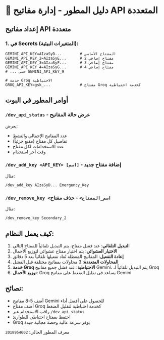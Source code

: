 
# 🔑 دليل المطور - إدارة مفاتيح API المتعددة

## إعداد مفاتيح API متعددة

### 1. في Secrets (المتغيرات البيئية):
```
GEMINI_API_KEY=AIzaSyD...        # المفتاح الأساسي
GEMINI_API_KEY_2=AIzaSyE...      # مفتاح إضافي 2  
GEMINI_API_KEY_3=AIzaSyF...      # مفتاح إضافي 3
GEMINI_API_KEY_4=AIzaSyG...      # مفتاح إضافي 4
# ... حتى GEMINI_API_KEY_9

# خدمة Groq الاحتياطية
GROQ_API_KEY=gsk_...             # مفتاح Groq كخدمة احتياطية
```

## أوامر المطور في البوت

### `/dev_api_status` - عرض حالة المفاتيح
يعرض:
- عدد المفاتيح الإجمالي والنشط
- تفاصيل كل مفتاح (مقنع جزئياً)
- عدد الاستخدامات لكل مفتاح
- وقت آخر استخدام

### `/dev_add_key <API_KEY> [اسم]` - إضافة مفتاح جديد
مثال:
```
/dev_add_key AIzaSyD... Emergency_Key
```

### `/dev_remove_key <اسم_المفتاح>` - حذف مفتاح
مثال:
```
/dev_remove_key Secondary_2
```

## كيف يعمل النظام:

1. **التبديل التلقائي**: عند فشل مفتاح، يتم التبديل تلقائياً للمفتاح التالي
2. **الاختيار العشوائي**: يتم اختيار مفتاح عشوائي لتوزيع الأحمال
3. **إعادة التفعيل**: المفاتيح المعطلة تُعاد تفعيلها تلقائياً بعد 5 دقائق
4. **المحاولات المتعددة**: 3 محاولات بمفاتيح مختلفة قبل الفشل
5. **خدمة Groq الاحتياطية**: عند فشل جميع مفاتيح Gemini، يتم التبديل تلقائياً لـ Groq
6. **توزيع الأحمال**: Groq يساعد في تقليل الضغط على مفاتيح Gemini

## نصائح:

- أضف 5-8 مفاتيح Gemini للحصول على أفضل أداء
- أضف مفتاح Groq كخدمة احتياطية لتقليل الضغط
- راقب الاستخدام عبر `/dev_api_status`
- احتفظ بمفتاح احتياطي للطوارئ
- Groq يوفر سرعة عالية وحصة مجانية جيدة

معرف المطور الحالي: `2018954602`
